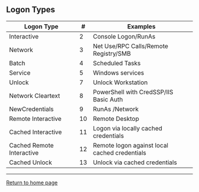 ## Logon Types

| Logon Type                | #   | Examples                                      |
| ------------------------- | --- | --------------------------------------------- |
| Interactive               | 2   | Console Logon/RunAs                           |
| Network                   | 3   | Net Use/RPC Calls/Remote Registry/SMB         |
| Batch                     | 4   | Scheduled Tasks                               |
| Service                   | 5   | Windows services                              |
| Unlock                    | 7   | Unlock Workstation                            |
| Network Cleartext         | 8   | PowerShell with CredSSP/IIS Basic Auth        |
| NewCredentials            | 9   | RunAs /Network                                |
| Remote Interactive        | 10  | Remote Desktop                                |
| Cached Interactive        | 11  | Logon via locally cached credentials          |
| Cached Remote Interactive | 12  | Remote logon against local cached credentials |
| Cached Unlock             | 13  | Unlock via cached credentials                 |

*** 
[Return to home page](../README.md)